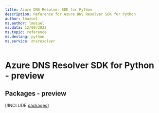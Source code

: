 ```yaml
---
title: Azure DNS Resolver SDK for Python
description: Reference for Azure DNS Resolver SDK for Python
author: lmazuel
ms.author: lmazuel
ms.data: 12/09/2022
ms.topic: reference
ms.devlang: python
ms.service: dnsresolver
---
```

# Azure DNS Resolver SDK for Python - preview
## Packages - preview
[!INCLUDE [packages](dns-resolver-index.md)]